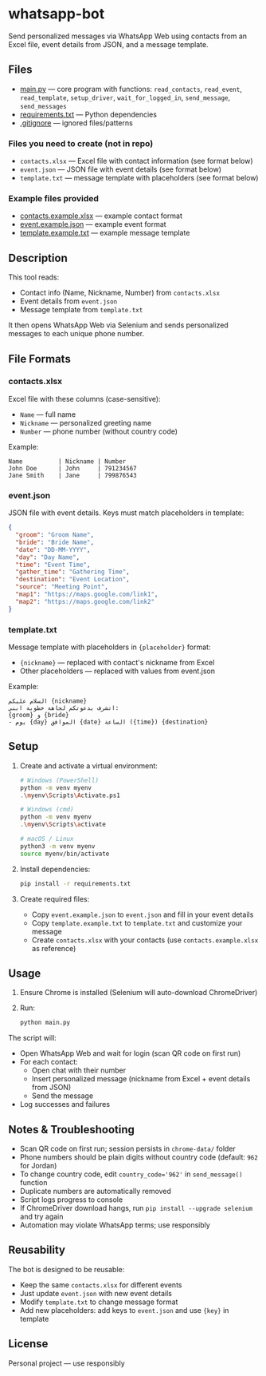 # whatsapp-bot

Send personalized messages via WhatsApp Web using contacts from an Excel file, event details from JSON, and a message template.

## Files

- [main.py](main.py) — core program with functions: `read_contacts`, `read_event`, `read_template`, `setup_driver`, `wait_for_logged_in`, `send_message`, `send_messages`
- [requirements.txt](requirements.txt) — Python dependencies
- [.gitignore](.gitignore) — ignored files/patterns

### Files you need to create (not in repo)

- `contacts.xlsx` — Excel file with contact information (see format below)
- `event.json` — JSON file with event details (see format below)
- `template.txt` — message template with placeholders (see format below)

### Example files provided

- [contacts.example.xlsx](contacts.example.xlsx) — example contact format
- [event.example.json](event.example.json) — example event format
- [template.example.txt](template.example.txt) — example message template

## Description

This tool reads:

- Contact info (Name, Nickname, Number) from `contacts.xlsx`
- Event details from `event.json`
- Message template from `template.txt`

It then opens WhatsApp Web via Selenium and sends personalized messages to each unique phone number.

## File Formats

### contacts.xlsx

Excel file with these columns (case-sensitive):

- `Name` — full name
- `Nickname` — personalized greeting name
- `Number` — phone number (without country code)

Example:

```text
Name          | Nickname | Number
John Doe      | John     | 791234567
Jane Smith    | Jane     | 799876543
```

### event.json

JSON file with event details. Keys must match placeholders in template:

```json
{
  "groom": "Groom Name",
  "bride": "Bride Name",
  "date": "DD-MM-YYYY",
  "day": "Day Name",
  "time": "Event Time",
  "gather_time": "Gathering Time",
  "destination": "Event Location",
  "source": "Meeting Point",
  "map1": "https://maps.google.com/link1",
  "map2": "https://maps.google.com/link2"
}
```

### template.txt

Message template with placeholders in `{placeholder}` format:

- `{nickname}` — replaced with contact's nickname from Excel
- Other placeholders — replaced with values from event.json

Example:

```text
السلام عليكم {nickname}
اتشرف بدعوتكم لجاهة خطوبة ابني:
{groom} و {bride}
- يوم {day} الموافق {date} الساعة ({time}) {destination}
```

## Setup

1. Create and activate a virtual environment:

   ```bash
   # Windows (PowerShell)
   python -m venv myenv
   .\myenv\Scripts\Activate.ps1
   
   # Windows (cmd)
   python -m venv myenv
   .\myenv\Scripts\activate
   
   # macOS / Linux
   python3 -m venv myenv
   source myenv/bin/activate
   ```

2. Install dependencies:

   ```bash
   pip install -r requirements.txt
   ```

3. Create required files:
   - Copy `event.example.json` to `event.json` and fill in your event details
   - Copy `template.example.txt` to `template.txt` and customize your message
   - Create `contacts.xlsx` with your contacts (use `contacts.example.xlsx` as reference)

## Usage

1. Ensure Chrome is installed (Selenium will auto-download ChromeDriver)
2. Run:

   ```bash
   python main.py
   ```

The script will:

- Open WhatsApp Web and wait for login (scan QR code on first run)
- For each contact:
  - Open chat with their number
  - Insert personalized message (nickname from Excel + event details from JSON)
  - Send the message
- Log successes and failures

## Notes & Troubleshooting

- Scan QR code on first run; session persists in `chrome-data/` folder
- Phone numbers should be plain digits without country code (default: `962` for Jordan)
- To change country code, edit `country_code='962'` in `send_message()` function
- Duplicate numbers are automatically removed
- Script logs progress to console
- If ChromeDriver download hangs, run `pip install --upgrade selenium` and try again
- Automation may violate WhatsApp terms; use responsibly

## Reusability

The bot is designed to be reusable:

- Keep the same `contacts.xlsx` for different events
- Just update `event.json` with new event details
- Modify `template.txt` to change message format
- Add new placeholders: add keys to `event.json` and use `{key}` in template

## License

Personal project — use responsibly
